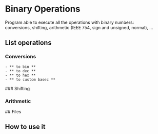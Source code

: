 # Binary Operations
Program able to execute all the operations with binary numbers: conversions, shifting, arithmetic (IEEE 754, sign and unsigned, normal), ...

## List operations
### Conversions
    - ** to bin **
    - ** to dec **
    - ** to hex **
    - ** to custom basec **

### Shifting

### Arithmetic

## Files

## How to use it